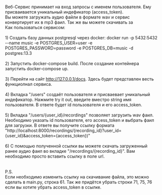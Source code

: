 <br>Веб-Сервис принимает на вход запросы с именем пользователя. Ему присваивается уникальный индефикатор (access_token).
<br>Вы можете загружать аудио файли в формате wav и сервис конвертирует их в mp3 фаил. Так же вы можете скачивать за 
<br>Как пользоваться сервисом:
<br>
<br>1) Создать базу данных postgresql через docker: docker run -p 5432:5432 --name music -e POSTGRES_USER=user -e POSTGRES_PASSWORD=password -e POSTGRES_DB=music -d postgres:13.3
<br>
<br>2) Запустить docker-compose build. После создание контейнера запустить docker-compose up.
<br>
<br>3) Перейти на сайт http://127.0.0.1/docs. Здесь будет представлен весть функциолнал сервиса.
<br>
<br>4) Вкладка "/users" создаёт пользователя и присваевает уникальный индефикатор. Нажмите try it out, введите вместро string имя пользователя. В ответе будет id пользователя и его access_token.
<br>
<br>5) Вкладка "/users/{user_id}/recordings" позволяет загрузить wav фаил. Необходимо указать id пользователя, его access_token и выбрать фаил для загрузки. В ответе вы получите ссылку формата "http://localhost:8000/recordings/{recording_id}?user_id={user_id}&access_token={access_token})"
<br>
<br>6) С помощью полученной ссылки вы можете скачать загруженный ранее аудио фаил во вкладке "/recordings/{recording_id}". Вам необходимо просто вставить ссылку в поле url.
<br>
<br>
<br>P.S. 
<br>Если необходимо изменить ссылку на скачивание файла, это можно сделать в main.py, строка 61. Так же придётся убрать строки 71, 75, 76 если вы хотите убрать access_token в ссылке.
<br>
<br>
<br>

